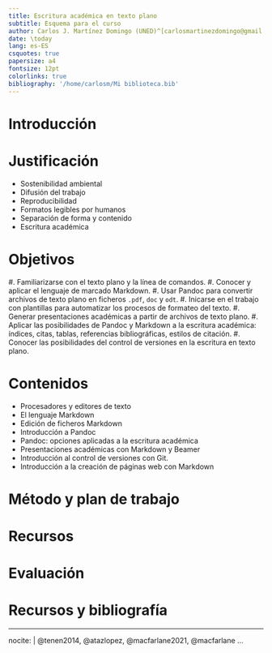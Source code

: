 ```yaml
---
title: Escritura académica en texto plano
subtitle: Esquema para el curso
author: Carlos J. Martínez Domingo (UNED)^[carlosmartinezdomingo@gmail.com]
date: \today
lang: es-ES
csquotes: true
papersize: a4
fontsize: 12pt
colorlinks: true
bibliography: '/home/carlosm/Mi biblioteca.bib'
---
```


# Introducción

# Justificación

- Sostenibilidad ambiental
- Difusión del trabajo
- Reproducibilidad
- Formatos legibles por humanos
- Separación de forma y contenido
- Escritura académica

# Objetivos

#. Familiarizarse con el texto plano y la línea de comandos.
#. Conocer y aplicar el lenguaje de marcado Markdown.
#. Usar Pandoc para convertir archivos de texto plano en ficheros `.pdf`, `doc` y `odt`.
#. Inicarse en el trabajo con plantillas para automatizar los procesos de formateo del texto.
#. Generar presentaciones académicas a partir de archivos de texto plano.
#. Aplicar las posibilidades de Pandoc y Markdown a la escritura académica: índices, citas, tablas, referencias bibliográficas, estilos
de citación.
#. Conocer las posibilidades del control de versiones en la escritura en texto plano.

# Contenidos

- Procesadores y editores de texto
- El lenguaje Markdown
- Edición de ficheros Markdown
- Introducción a Pandoc
- Pandoc: opciones aplicadas a la escritura académica
- Presentaciones académicas con Markdown y Beamer
- Introducción al control de versiones con Git. 
- Introducción a la creación de páginas web con Markdown

# Método y plan de trabajo

# Recursos

# Evaluación

# Recursos y bibliografía


---
nocite: |
@tenen2014, @atazlopez, @macfarlane2021, @macfarlane
...

